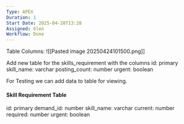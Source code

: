```yaml
---
Type: APEX
Duration: 1
Start Date: 2025-04-28T13:28
Assigned: Glen
Workflow: Done
---
```




Table Columns:
![[Pasted image 20250424101500.png]]

Add new table for the skills_requirement with the columns
id: primary
skill_name: varchar
posting_count: number
urgent: boolean

For Testing we can add data to table for viewing.

#### Skill Requirement Table
id: primary
demand_id: number
skill_name: varchar
current: number
required: number
urgent: boolean